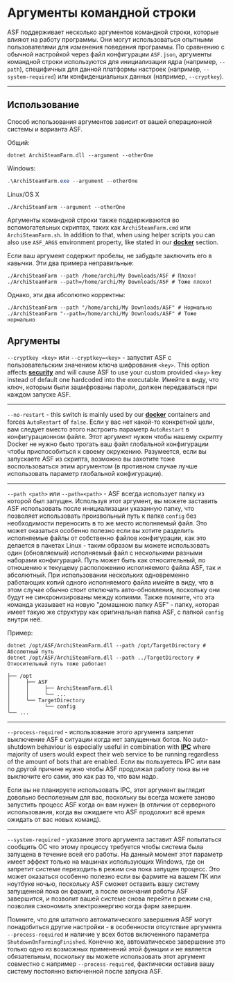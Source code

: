 # Аргументы командной строки

ASF поддерживает несколько аргументов командной строки, которые влияют на работу программы. Они могут использоваться опытными пользователями для изменения поведения программы. По сравнению с обычной настройкой через файл конфигурации `ASF.json`, аргументы командной строки используются для инициализации ядра (например, `--path`), специфичных для данной платформы настроек (например, `--system-required`) или конфиденциальных данных (например, `--cryptkey`).

* * *

## Использование

Способ использования аргументов зависит от вашей операционной системы и варианта ASF.

Общий:

```shell
dotnet ArchiSteamFarm.dll --argument --otherOne
```

Windows:

```powershell
.\ArchiSteamFarm.exe --argument --otherOne
```

Linux/OS X

```shell
./ArchiSteamFarm --argument --otherOne
```

Аргументы командной строки также поддерживаются во вспомогательных скриптах, таких как `ArchiSteamFarm.cmd` или `ArchiSteamFarm.sh`. In addition to that, when using helper scripts you can also use `ASF_ARGS` environment property, like stated in our **[docker](https://github.com/JustArchiNET/ArchiSteamFarm/wiki/Docker#command-line-arguments)** section.

Если ваш аргумент содержит пробелы, не забудьте заключить его в кавычки. Эти два примера неправильные:

```shell
./ArchiSteamFarm --path /home/archi/My Downloads/ASF # Плохо!
./ArchiSteamFarm --path=/home/archi/My Downloads/ASF # Тоже плохо!
```

Однако, эти два абсолютно корректны:

```shell
./ArchiSteamFarm --path "/home/archi/My Downloads/ASF" # Нормально
./ArchiSteamFarm "--path=/home/archi/My Downloads/ASF" # Тоже нормально
```

## Аргументы

`--cryptkey <key>` или `--cryptkey=<key>` - запустит ASF с пользовательским значением ключа шифрования `<key>`. This option affects **[security](https://github.com/JustArchiNET/ArchiSteamFarm/wiki/Security)** and will cause ASF to use your custom provided `<key>` key instead of default one hardcoded into the executable. Имейте в виду, что ключ, которым были зашифрованы пароли, должен передаваться при каждом запуске ASF.

* * *

`--no-restart` - this switch is mainly used by our **[docker](https://github.com/JustArchiNET/ArchiSteamFarm/wiki/Docker)** containers and forces `AutoRestart` of `false`. Если у вас нет какой-то конкретной цели, вам следует вместо этого настроить параметр `AutoRestart` в конфигурационном файле. Этот аргумент нужен чтобы нашему скрипту Docker не нужно было трогать ваш файл глобальной конфигурации чтобы приспособиться к своему окружению. Разумеется, если вы запускаете ASF из скрипта, возможно вы захотите тоже воспользоваться этим аргументом (в противном случае лучше использовать параметр глобальной конфигурации).

* * *

`--path <path>` или `--path=<path>` - ASF всегда использует папку из которой был запущен. Используя этот аргумент, вы можете заставить ASF использовать после инициализации указанную папку, что позволяет использовать произвольный путь к папке `config` без необходимости переносить в то же место исполняемый файл. Это может оказаться особенно полезно если вы хотите разделить исполняемые файлы от собственно файлов конфигурации, как это делается в пакетах Linux - таким образом вы можете использовать один (обновляемый) исполняемый файл с несколькими разными наборами конфигураций. Путь может быть как относительный, по отношению к текущему расположению исполняемого файла ASF, так и абсолютный. При использовании нескольких одновременно работающих копий одного исполняемого файла имейте в виду, что в этом случае обычно стоит отключать авто-обновления, поскольку они будут не синхронизированы между копиями. Также помните, что эта команда указывает на новую "домашнюю папку ASF" - папку, которая имеет такую же структуру как оригинальная папка ASF, с папкой `config` внутри неё.

Пример:

```shell
dotnet /opt/ASF/ArchiSteamFarm.dll --path /opt/TargetDirectory # Абсолютный путь
dotnet /opt/ASF/ArchiSteamFarm.dll --path ../TargetDirectory # Относительный путь тоже работает
```

    ├── /opt
    │     ├── ASF
    │     │     ├── ArchiSteamFarm.dll
    │     │     └── ...
    │     └── TargetDirectory
    │           └── config
    └── ...
    

* * *

`--process-required` - использование этого аргумента запретит выключение ASF в ситуации когда нет запущенных ботов. No auto-shutdown behaviour is especially useful in combination with **[IPC](https://github.com/JustArchiNET/ArchiSteamFarm/wiki/IPC)** where majority of users would expect their web service to be running regardless of the amount of bots that are enabled. Если вы пользуетесь IPC или вам по другой причине нужно чтобы ASF продолжал работу пока вы не выключите его сами, это как раз то, что вам надо.

Если вы не планируете использовать IPC, этот аргумент выглядит довольно бесполезным для вас, поскольку вы всегда можете заново запустить процесс ASF когда он вам нужен (в отличии от серверного использования, когда вы ожидаете что ASF продолжит всё время ожидать от вас новых команд).

* * *

`--system-required` - указание этого аргумента заставит ASF попытаться сообщить ОС что этому процессу требуется чтобы система была запущена в течение всей его работы. На данный момент этот параметр имеет эффект только на машинах использующих Windows, где он запретит системе переходить в режим сна пока запущен процесс. Это может оказаться особенно полезно если вы фармите на вашем ПК или ноутбуке ночью, поскольку ASF сможет оставить вашу систему запущенной пока он фармит, а после окончания работы ASF завершится, и позволит вашей системе снова перейти в режим сна, позволяя сэкономить электроэнергию когда фарм завершен.

Помните, что для штатного автоматического завершения ASF могут понадобиться другие настройки - в особенности отсутствие аргумента `--process-required` и наличие у всех ботов включенного параметра `ShutdownOnFarmingFinished`. Конечно же, автоматическое завершение это только одно из возможных применений этой функции и не является обязательным, поскольку вы можете использовать этот аргумент совместно с например `--process-required`, фактически оставив вашу систему постоянно включенной после запуска ASF.